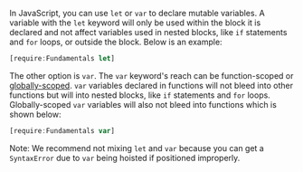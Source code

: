 In JavaScript, you can use `let` or `var` to declare mutable variables.
A variable with the `let` keyword will only be used within the
block it is declared and not affect variables
used in nested blocks, like `if` statements
and `for` loops, or outside the block. Below is an example:

```javascript
[require:Fundamentals let]
```

The other option is `var`. The `var` keyword's reach can be function-scoped or
[globally-scoped](/tutorials/fundamentals/global-variable). `var` variables declared in
functions will not bleed into other functions but will into nested
blocks, like `if` statements and `for` loops. Globally-scoped `var` variables will also not
bleed into functions which is shown below:

```javascript
[require:Fundamentals var]
```

Note: We recommend not mixing `let` and `var` because you can get a
`SyntaxError` due to `var` being hoisted if positioned improperly.
